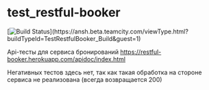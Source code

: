 # test_restful-booker

[![Build Status](https://ansh.beta.teamcity.com/app/rest/builds/buildType:(id:TestRestfulBooker_Build)/statusIcon)](https://ansh.beta.teamcity.com/viewType.html?buildTypeId=TestRestfulBooker_Build&guest=1)

Api-тесты для сервиса бронирований 
https://restful-booker.herokuapp.com/apidoc/index.html

Негативных тестов здесь нет, так как такая обработка на стороне сервиса не реализована (всегда возвращается 200)
